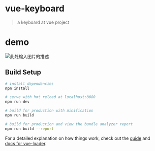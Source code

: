 # vue-keyboard

> a keyboard at vue project
# demo
![此处输入图片的描述][1]

## Build Setup

``` bash
# install dependencies
npm install

# serve with hot reload at localhost:8080
npm run dev

# build for production with minification
npm run build

# build for production and view the bundle analyzer report
npm run build --report
```

For a detailed explanation on how things work, check out the [guide](http://vuejs-templates.github.io/webpack/) and [docs for vue-loader](http://vuejs.github.io/vue-loader).


  [1]: http://ome9tqeyq.bkt.clouddn.com/GIF.gif